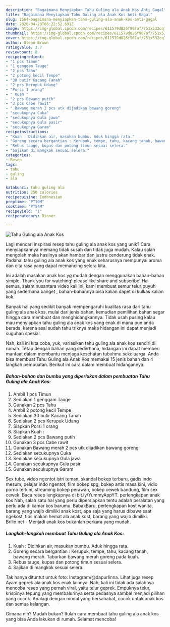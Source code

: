 ```yaml
---
description: "Bagaimana Menyiapkan Tahu Guling ala Anak Kos Anti Gagal"
title: "Bagaimana Menyiapkan Tahu Guling ala Anak Kos Anti Gagal"
slug: 1564-bagaimana-menyiapkan-tahu-guling-ala-anak-kos-anti-gagal
date: 2020-04-20T06:22:52.691Z
image: https://img-global.cpcdn.com/recipes/611579d826f907af/751x532cq70/tahu-guling-ala-anak-kos-foto-resep-utama.jpg
thumbnail: https://img-global.cpcdn.com/recipes/611579d826f907af/751x532cq70/tahu-guling-ala-anak-kos-foto-resep-utama.jpg
cover: https://img-global.cpcdn.com/recipes/611579d826f907af/751x532cq70/tahu-guling-ala-anak-kos-foto-resep-utama.jpg
author: Glenn Brown
ratingvalue: 3.7
reviewcount: 8
recipeingredient:
- "1 pcs Timun"
- "1 genggam Tauge"
- "2 pcs Tahu"
- "2 potong kecil Tempe"
- "30 butir Kacang Tanah"
- "2 pcs Kerupuk Udang"
- "Porsi 1 orang"
- " Kuah "
- "2 pcs Bawang putih"
- "3 pcs Cabe rawit"
- " Bawang merah 2 pcs utk dijadikan bawang goreng"
- "secukupnya Cuka"
- "secukupnya Gula jawa"
- "secukupnya Gula pasir"
- "secukupnya Garam"
recipeinstructions:
- "Kuah : Didihkan air, masukan bumbu. Aduk hingga rata."
- "Goreng secara bergantian : Kerupuk, tempe, tahu, kacang tanah, bawang merah. Taburkan bawang merah goreng pada kuah."
- "Rebus tauge, kupas dan potong timun sesuai selera."
- "Sajikan di mangkok sesuai selera."
categories:
- Resep
tags:
- tahu
- guling
- ala

katakunci: tahu guling ala 
nutrition: 250 calories
recipecuisine: Indonesian
preptime: "PT10M"
cooktime: "PT54M"
recipeyield: "1"
recipecategory: Dinner

---
```



![Tahu Guling ala Anak Kos](https://img-global.cpcdn.com/recipes/611579d826f907af/751x532cq70/tahu-guling-ala-anak-kos-foto-resep-utama.jpg)

Lagi mencari inspirasi resep tahu guling ala anak kos yang unik? Cara menyiapkannya memang tidak susah dan tidak juga mudah. Kalau salah mengolah maka hasilnya akan hambar dan justru cenderung tidak enak. Padahal tahu guling ala anak kos yang enak seharusnya mempunyai aroma dan cita rasa yang dapat memancing selera kita.

Ini adalah masakan anak kos yg mudah dengan menggunakan bahan-bahan simple. Thank you for watching! please like share and subscribe! Hai semua, salam nusantara video kali ini, kami membuat semur telur puyuh yang sederhana banget , bahan-bahannya bisa kalian dapet di kulkas kalian kok.

Banyak hal yang sedikit banyak mempengaruhi kualitas rasa dari tahu guling ala anak kos, mulai dari jenis bahan, kemudian pemilihan bahan segar hingga cara membuat dan menghidangkannya. Tidak usah pusing kalau mau menyiapkan tahu guling ala anak kos yang enak di mana pun anda berada, karena asal sudah tahu triknya maka hidangan ini dapat menjadi suguhan spesial.


Nah, kali ini kita coba, yuk, variasikan tahu guling ala anak kos sendiri di rumah. Tetap dengan bahan yang sederhana, hidangan ini dapat memberi manfaat dalam membantu menjaga kesehatan tubuhmu sekeluarga. Anda bisa membuat Tahu Guling ala Anak Kos memakai 15 jenis bahan dan 4 langkah pembuatan. Berikut ini cara dalam membuat hidangannya.

<!--inarticleads1-->

##### Bahan-bahan dan bumbu yang diperlukan dalam pembuatan Tahu Guling ala Anak Kos:

1. Ambil 1 pcs Timun
1. Sediakan 1 genggam Tauge
1. Gunakan 2 pcs Tahu
1. Ambil 2 potong kecil Tempe
1. Sediakan 30 butir Kacang Tanah
1. Sediakan 2 pcs Kerupuk Udang
1. Siapkan Porsi 1 orang
1. Siapkan  Kuah :
1. Sediakan 2 pcs Bawang putih
1. Gunakan 3 pcs Cabe rawit
1. Gunakan  Bawang merah 2 pcs utk dijadikan bawang goreng
1. Sediakan secukupnya Cuka
1. Sediakan secukupnya Gula jawa
1. Gunakan secukupnya Gula pasir
1. Gunakan secukupnya Garam


Sex tube, video ngentot istri teman, skandal bokep terbaru, gadis indo mesum, pelajar indo ngentot, film bokep spg, bokep artis masa kini, vidio porno terkini, streaming bokep perawan, bokep cewek bandung, film sex cewek. Baca resep lengkapnya di bit.ly/YummyAppYT. perlengkapan anak kos Nah, salah satu hal yang perlu dipersiapkan tentu adalah peralatan yang perlu ada di kamar kos barumu. BabakBaru, perlengkapan kost wanita, barang yang wajib dimiliki anak kost, apa saja yang harus dibawa saat ngekost, tips makan hemat ala anak kost, barang yang wajib dimiliki. Brilio.net - Menjadi anak kos bukanlah perkara yang mudah. 

<!--inarticleads2-->

##### Langkah-langkah membuat Tahu Guling ala Anak Kos:

1. Kuah : Didihkan air, masukan bumbu. Aduk hingga rata.
1. Goreng secara bergantian : Kerupuk, tempe, tahu, kacang tanah, bawang merah. Taburkan bawang merah goreng pada kuah.
1. Rebus tauge, kupas dan potong timun sesuai selera.
1. Sajikan di mangkok sesuai selera.


Tak hanya dituntut untuk foto: Instagram/@dapurlinna. Lihat juga resep Ayam geprek ala anak kos enak lainnya. Nah, kali ini tidak ada salahnya mencoba resep yang pernah viral, yaitu telur geprek. Empuknya telur, krispinya tepung yang membalurinya serta pedasnya sambal menjadi pilihan yang cocok. Apalagi dengan modal yang bersahabat, cocok untuk anak kos dan semua kalangan. 

Gimana nih? Mudah bukan? Itulah cara membuat tahu guling ala anak kos yang bisa Anda lakukan di rumah. Selamat mencoba!
